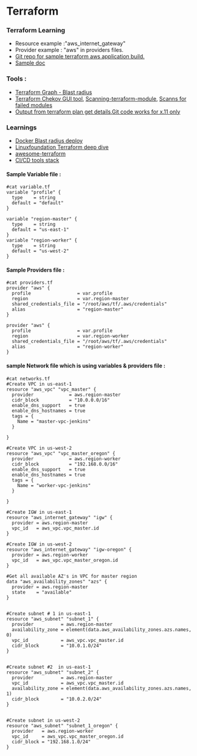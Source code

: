 # Terraform

### Terraform Learning
- Resource example :"aws_internet_gateway"
- Provider example : "aws" in providers files.
- [Git repo for sample terraform aws application build.](https://github.com/linuxacademy/content-deploying-to-aws-ansible-terraform/tree/master/iam_policies)
- [Sample doc](https://medium.com/appgambit/terraform-aws-vpc-with-private-public-subnets-with-nat-4094ad2ab331)

### Tools :
- [Terraform Graph - Blast radius](https://28mm.github.io/blast-radius-docs/)
- [Terraform Chekov GUI tool](https://github.com/bridgecrewio/checkov/blob/master/docs/Chekov_sequence_diagram.png), [Scanning-terraform-module](https://github.com/bridgecrewio/checkov/blob/master/docs/scanning-terraform-module.png), [Scanns for failed modules](https://github.com/bridgecrewio/checkov/blob/master/docs/checkov-scan.png)
- [Output from terraform plan get details](https://prettyplan.chrislewisdev.com/),[Git code works for x.11 only](https://github.com/chrislewisdev/prettyplan)

### Learnings
- [Docker Blast radius deploy](https://github.com/28mm/blast-radius)
- [Linuxfoundation Terraform deep dive](https://events19.linuxfoundation.org/wp-content/uploads/2017/12/Hashicorp-Terraform-Deep-Dive-with-no-Fear-Victor-Turbinsky-Texuna.pdf)
- [awesome-terraform](https://github.com/shuaibiyy/awesome-terraform)
- [CI/CD tools stack](https://blog.gruntwork.io/)
#### Sample Variable file :
```
#cat variable.tf
variable "profile" {
  type    = string
  default = "default"
}

variable "region-master" {
  type    = string
  default = "us-east-1"
}
variable "region-worker" {
  type    = string
  default = "us-west-2"
}

```

#### Sample Providers file :
```
#cat providers.tf
provider "aws" {
  profile                 = var.profile
  region                  = var.region-master
  shared_credentials_file = "/root/aws/tf/.aws/credentials"
  alias                   = "region-master"
}

provider "aws" {
  profile                 = var.profile
  region                  = var.region-worker
  shared_credentials_file = "/root/aws/tf/.aws/credentials"
  alias                   = "region-worker"
}
```

#### sample Network file which is using variables & providers file :
```
#cat networks.tf
#Create VPC in us-east-1
resource "aws_vpc" "vpc_master" {
  provider             = aws.region-master
  cidr_block           = "10.0.0.0/16"
  enable_dns_support   = true
  enable_dns_hostnames = true
  tags = {
    Name = "master-vpc-jenkins"
  }

}

#Create VPC in us-west-2
resource "aws_vpc" "vpc_master_oregon" {
  provider             = aws.region-worker
  cidr_block           = "192.168.0.0/16"
  enable_dns_support   = true
  enable_dns_hostnames = true
  tags = {
    Name = "worker-vpc-jenkins"
  }

}

#Create IGW in us-east-1
resource "aws_internet_gateway" "igw" {
  provider = aws.region-master
  vpc_id   = aws_vpc.vpc_master.id
}

#Create IGW in us-west-2
resource "aws_internet_gateway" "igw-oregon" {
  provider = aws.region-worker
  vpc_id   = aws_vpc.vpc_master_oregon.id
}

#Get all available AZ's in VPC for master region
data "aws_availability_zones" "azs" {
  provider = aws.region-master
  state    = "available"
}


#Create subnet # 1 in us-east-1
resource "aws_subnet" "subnet_1" {
  provider          = aws.region-master
  availability_zone = element(data.aws_availability_zones.azs.names, 0)
  vpc_id            = aws_vpc.vpc_master.id
  cidr_block        = "10.0.1.0/24"
}


#Create subnet #2  in us-east-1
resource "aws_subnet" "subnet_2" {
  provider          = aws.region-master
  vpc_id            = aws_vpc.vpc_master.id
  availability_zone = element(data.aws_availability_zones.azs.names, 1)
  cidr_block        = "10.0.2.0/24"
}


#Create subnet in us-west-2
resource "aws_subnet" "subnet_1_oregon" {
  provider   = aws.region-worker
  vpc_id     = aws_vpc.vpc_master_oregon.id
  cidr_block = "192.168.1.0/24"
}
```
